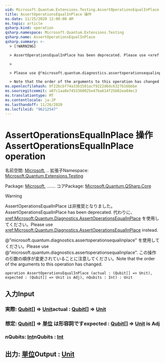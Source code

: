 ```yaml
---
uid: Microsoft.Quantum.Extensions.Testing.AssertOperationsEqualInPlace
title: AssertOperationsEqualInPlace 操作
ms.date: 11/25/2020 12:00:00 AM
ms.topic: article
qsharp.kind: operation
qsharp.namespace: Microsoft.Quantum.Extensions.Testing
qsharp.name: AssertOperationsEqualInPlace
qsharp.summary: >-
  > [!WARNING]

  > AssertOperationsEqualInPlace has been deprecated. Please use <xref:Microsoft.Quantum.Diagnostics.AssertOperationsEqualInPlace> instead.

  >

  > Please use @"microsoft.quantum.diagnostics.assertoperationsequalinplace".

  > Note that the order of the arguments to this operation has changed.
ms.openlocfilehash: 0f22bcbf74a33b1501acf9222d6dc6327b16bbbe
ms.sourcegitcommit: a87c1aa8e7453360025e47ba614f25b02ea84ec3
ms.translationtype: MT
ms.contentlocale: ja-JP
ms.lasthandoff: 11/26/2020
ms.locfileid: "96212547"
---
```

# <a name="assertoperationsequalinplace-operation"></a><span data-ttu-id="2a641-102">AssertOperationsEqualInPlace 操作</span><span class="sxs-lookup"><span data-stu-id="2a641-102">AssertOperationsEqualInPlace operation</span></span>

<span data-ttu-id="2a641-103">名前空間: [Microsoft.](xref:Microsoft.Quantum.Extensions.Testing) .. 拡張子</span><span class="sxs-lookup"><span data-stu-id="2a641-103">Namespace: [Microsoft.Quantum.Extensions.Testing](xref:Microsoft.Quantum.Extensions.Testing)</span></span>

<span data-ttu-id="2a641-104">Package: [Microsoft.](https://nuget.org/packages/Microsoft.Quantum.QSharp.Core) ....... コア</span><span class="sxs-lookup"><span data-stu-id="2a641-104">Package: [Microsoft.Quantum.QSharp.Core](https://nuget.org/packages/Microsoft.Quantum.QSharp.Core)</span></span>


> [!WARNING]
> <span data-ttu-id="2a641-105">AssertOperationsEqualInPlace は非推奨となりました。</span><span class="sxs-lookup"><span data-stu-id="2a641-105">AssertOperationsEqualInPlace has been deprecated.</span></span> <span data-ttu-id="2a641-106">代わりに、<xref:Microsoft.Quantum.Diagnostics.AssertOperationsEqualInPlace> を使用してください。</span><span class="sxs-lookup"><span data-stu-id="2a641-106">Please use <xref:Microsoft.Quantum.Diagnostics.AssertOperationsEqualInPlace> instead.</span></span>
>
> <span data-ttu-id="2a641-107">@"microsoft.quantum.diagnostics.assertoperationsequalinplace" を使用してください。</span><span class="sxs-lookup"><span data-stu-id="2a641-107">Please use @"microsoft.quantum.diagnostics.assertoperationsequalinplace".</span></span>
> <span data-ttu-id="2a641-108">この操作の引数の順序が変更されていることに注意してください。</span><span class="sxs-lookup"><span data-stu-id="2a641-108">Note that the order of the arguments to this operation has changed.</span></span>



```qsharp
operation AssertOperationsEqualInPlace (actual : (Qubit[] => Unit), expected : (Qubit[] => Unit is Adj), nQubits : Int) : Unit
```


## <a name="input"></a><span data-ttu-id="2a641-109">入力</span><span class="sxs-lookup"><span data-stu-id="2a641-109">Input</span></span>

### <a name="actual--qubit--unit"></a><span data-ttu-id="2a641-110">実際: [Qubit](xref:microsoft.quantum.lang-ref.qubit)[] => [Unit](xref:microsoft.quantum.lang-ref.unit)</span><span class="sxs-lookup"><span data-stu-id="2a641-110">actual : [Qubit](xref:microsoft.quantum.lang-ref.qubit)[] => [Unit](xref:microsoft.quantum.lang-ref.unit)</span></span> 




### <a name="expected--qubit--unit--is-adj"></a><span data-ttu-id="2a641-111">想定: [Qubit](xref:microsoft.quantum.lang-ref.qubit)[] => [単位](xref:microsoft.quantum.lang-ref.unit)  は形容詞です</span><span class="sxs-lookup"><span data-stu-id="2a641-111">expected : [Qubit](xref:microsoft.quantum.lang-ref.qubit)[] => [Unit](xref:microsoft.quantum.lang-ref.unit)  is Adj</span></span>




### <a name="nqubits--int"></a><span data-ttu-id="2a641-112">nQubits: [Int](xref:microsoft.quantum.lang-ref.int)</span><span class="sxs-lookup"><span data-stu-id="2a641-112">nQubits : [Int](xref:microsoft.quantum.lang-ref.int)</span></span>





## <a name="output--unit"></a><span data-ttu-id="2a641-113">出力: [単位](xref:microsoft.quantum.lang-ref.unit)</span><span class="sxs-lookup"><span data-stu-id="2a641-113">Output : [Unit](xref:microsoft.quantum.lang-ref.unit)</span></span>

